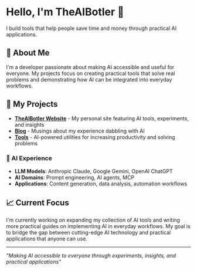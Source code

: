 # Hello, I'm TheAIBotler 👋

I build tools that help people save time and money through practical AI applications.

## 🤖 About Me

I'm a developer passionate about making AI accessible and useful for everyone. My projects focus on creating practical tools that solve real problems and demonstrating how AI can be integrated into everyday workflows.

## 🚀 My Projects

- **[TheAIBotler Website](https://www.theaibotler.com)** - My personal site featuring AI tools, experiments, and insights
- **[Blog](https://www.theaibotler.com/blog)** - Musings about my experience dabbling with AI
- **[Tools](https://www.theaibotler.com/tools)** - AI-powered utilities for increasing productivity and solving problems

### 🧠 AI Experience

- **LLM Models**: Anthropic Claude, Google Gemini, OpenAI ChatGPT
- **AI Domains**: Prompt engineering, AI agents, MCP
- **Applications**: Content generation, data analysis, automation workflows

## 📈 Current Focus

I'm currently working on expanding my collection of AI tools and writing more practical guides on implementing AI in everyday workflows. My goal is to bridge the gap between cutting-edge AI technology and practical applications that anyone can use.
<!---
## 📊 GitHub Stats

![GitHub stats](https://github-readme-stats.vercel.app/api?username=theaibotler&show_icons=true&theme=dark)
-->
---

*"Making AI accessible to everyone through experiments, insights, and practical applications"*
